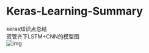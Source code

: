 # Keras-Learning-Summary
keras知识点总结
</br>双管齐下LSTM+CNN的模型图</br>
![img](https://github.com/shawroad/Keras-Learning-Summary/blob/master/images/test.png)
